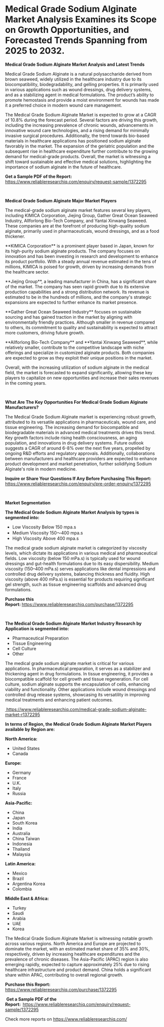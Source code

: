 <p><h1>Medical Grade Sodium Alginate Market Analysis Examines its Scope on Growth Opportunities, and Forecasted Trends Spanning from 2025 to 2032.</h1></p><p><strong>Medical Grade Sodium Alginate Market Analysis and Latest Trends</strong></p>
<p><p>Medical Grade Sodium Alginate is a natural polysaccharide derived from brown seaweed, widely utilized in the healthcare industry due to its biocompatibility, biodegradability, and gelling properties. It is primarily used in various applications such as wound dressings, drug delivery systems, and as a stabilizing agent in medical formulations. The product’s ability to promote hemostasis and provide a moist environment for wounds has made it a preferred choice in modern wound care management.</p><p>The Medical Grade Sodium Alginate Market is expected to grow at a CAGR of 10.8% during the forecast period. Several factors are driving this growth, including the increasing prevalence of chronic wounds, advancements in innovative wound care technologies, and a rising demand for minimally invasive surgical procedures. Additionally, the trend towards bio-based materials in healthcare applications has positioned sodium alginate favorably in the market. The expansion of the geriatric population and the subsequent rise in healthcare expenditure further contribute to the growing demand for medical-grade products. Overall, the market is witnessing a shift toward sustainable and effective medical solutions, highlighting the importance of sodium alginate in the future of healthcare.</p></p>
<p><strong>Get a Sample PDF of the Report:&nbsp;</strong> <a href="https://www.reliableresearchiq.com/enquiry/request-sample/1372295?utm_campaign=3006&utm_medium=2&utm_source=Github&utm_content=ia&utm_term=22032025&utm_id=medical-grade-sodium-alginate">https://www.reliableresearchiq.com/enquiry/request-sample/1372295</a></p>
<p>&nbsp;</p>
<p><strong>Medical Grade Sodium Alginate Major Market Players</strong></p>
<p><p>The medical-grade sodium alginate market features several key players, including KIMICA Corporation, Jiejing Group, Gather Great Ocean Seaweed Industry, Allforlong Bio-Tech Company, and Yantai Xinwang Seaweed. These companies are at the forefront of producing high-quality sodium alginate, primarily used in pharmaceuticals, wound dressings, and as a food thickener.</p><p>**KIMICA Corporation** is a prominent player based in Japan, known for its high-purity sodium alginate products. The company focuses on innovation and has been investing in research and development to enhance its product portfolio. With a steady annual revenue estimated in the tens of millions, KIMICA is poised for growth, driven by increasing demands from the healthcare sector.</p><p>**Jiejing Group**, a leading manufacturer in China, has a significant share of the market. The company has seen rapid growth due to its extensive production capabilities and a strong distribution network. Its revenue is estimated to be in the hundreds of millions, and the company's strategic expansions are expected to further enhance its market presence.</p><p>**Gather Great Ocean Seaweed Industry** focuses on sustainable sourcing and has gained traction in the market by aligning with environmentally friendly practices. Although smaller in revenue compared to others, its commitment to quality and sustainability is expected to attract more customers, driving future growth.</p><p>**Allforlong Bio-Tech Company** and **Yantai Xinwang Seaweed**, while relatively smaller, contribute to the competitive landscape with niche offerings and specialize in customized alginate products. Both companies are expected to grow as they exploit their unique positions in the market.</p><p>Overall, with the increasing utilization of sodium alginate in the medical field, the market is forecasted to expand significantly, allowing these key players to capitalize on new opportunities and increase their sales revenues in the coming years.</p></p>
<p>&nbsp;</p>
<p><strong>What Are The Key Opportunities For Medical Grade Sodium Alginate Manufacturers?</strong></p>
<p><p>The Medical Grade Sodium Alginate market is experiencing robust growth, attributed to its versatile applications in pharmaceuticals, wound care, and tissue engineering. The increasing demand for biocompatible and biodegradable materials in advanced medical treatments drives this trend. Key growth factors include rising health consciousness, an aging population, and innovations in drug delivery systems. Future outlook suggests a CAGR of around 6-8% over the next five years, propelled by ongoing R&D efforts and regulatory approvals. Additionally, collaborations between manufacturers and healthcare providers are expected to enhance product development and market penetration, further solidifying Sodium Alginate's role in modern medicine.</p></p>
<p><strong>Inquire or Share Your Questions If Any Before Purchasing This Report:</strong> <a href="https://www.reliableresearchiq.com/enquiry/pre-order-enquiry/1372295?utm_campaign=3006&utm_medium=2&utm_source=Github&utm_content=ia&utm_term=22032025&utm_id=medical-grade-sodium-alginate">https://www.reliableresearchiq.com/enquiry/pre-order-enquiry/1372295</a></p>
<p>&nbsp;</p>
<p><strong>Market Segmentation</strong></p>
<p><strong>The Medical Grade Sodium Alginate Market Analysis by types is segmented into:</strong></p>
<p><ul><li>Low Viscosity Below 150 mpa.s</li><li>Medium Viscosity 150～400 mpa.s</li><li>High Viscosity Above 400 mpa.s</li></ul></p>
<p><p>The medical grade sodium alginate market is categorized by viscosity levels, which dictate its applications in various medical and pharmaceutical fields. Low viscosity (below 150 mPa.s) is typically used for wound dressings and gut-health formulations due to its easy dispersibility. Medium viscosity (150–400 mPa.s) serves applications like dental impressions and controlled drug delivery systems, balancing thickness and fluidity. High viscosity (above 400 mPa.s) is essential for products requiring significant gel strength, such as tissue engineering scaffolds and advanced drug formulations.</p></p>
<p><strong>Purchase this Report:&nbsp;</strong><a href="https://www.reliableresearchiq.com/purchase/1372295?utm_campaign=3006&utm_medium=2&utm_source=Github&utm_content=ia&utm_term=22032025&utm_id=medical-grade-sodium-alginate">https://www.reliableresearchiq.com/purchase/1372295</a></p>
<p>&nbsp;</p>
<p><strong>The Medical Grade Sodium Alginate Market Industry Research by Application is segmented into:</strong></p>
<p><ul><li>Pharmaceutical Preparation</li><li>Tissue Engineering</li><li>Cell Culture</li><li>Other</li></ul></p>
<p><p>The medical grade sodium alginate market is critical for various applications. In pharmaceutical preparation, it serves as a stabilizer and thickening agent in drug formulations. In tissue engineering, it provides a biocompatible scaffold for cell growth and tissue regeneration. For cell culture, sodium alginate supports the encapsulation of cells, enhancing viability and functionality. Other applications include wound dressings and controlled drug release systems, showcasing its versatility in improving medical treatments and enhancing patient outcomes.</p></p>
<p><a href="https://www.reliableresearchiq.com/medical-grade-sodium-alginate-market-r1372295?utm_campaign=3006&utm_medium=2&utm_source=Github&utm_content=ia&utm_term=22032025&utm_id=medical-grade-sodium-alginate">&nbsp;https://www.reliableresearchiq.com/medical-grade-sodium-alginate-market-r1372295</a></p>
<p><strong>In terms of Region, the Medical Grade Sodium Alginate Market Players available by Region are:</strong></p>
<p>
    <p> <strong> North America: </strong>
        <ul>
            <li>United States</li>
            <li>Canada</li>
        </ul>
        </p> 
    <p> <strong> Europe: </strong>
        <ul>
            <li>Germany</li>
            <li>France</li>
            <li>U.K.</li>
            <li>Italy</li>
            <li>Russia</li>
        </ul>
        </p> 
    <p> <strong> Asia-Pacific: </strong>
        <ul>
            <li>China</li>
            <li>Japan</li>
            <li>South Korea</li>
            <li>India</li>
            <li>Australia</li>
            <li>China Taiwan</li>
            <li>Indonesia</li>
            <li>Thailand</li>
            <li>Malaysia</li>
        </ul>
        </p> 
    <p> <strong> Latin America: </strong>
        <ul>
            <li>Mexico</li>
            <li>Brazil</li>
            <li>Argentina Korea</li>
            <li>Colombia</li>
        </ul>
        </p> 
    <p> <strong> Middle East & Africa: </strong>
        <ul>
            <li>Turkey</li>
            <li>Saudi</li>
            <li>Arabia</li>
            <li>UAE</li>
            <li>Korea</li>
        </ul>
    </p>
    </p>
<p><p>The Medical Grade Sodium Alginate Market is witnessing notable growth across various regions. North America and Europe are projected to dominate the market, with an estimated market share of 35% and 30%, respectively, driven by increasing healthcare expenditures and the prevalence of chronic diseases. The Asia-Pacific (APAC) region is also emerging rapidly, expected to capture approximately 25% due to rising healthcare infrastructure and product demand. China holds a significant share within APAC, contributing to overall regional growth.</p></p>
<p><strong>Purchase this Report: </strong><a href="https://www.reliableresearchiq.com/purchase/1372295?utm_campaign=3006&utm_medium=2&utm_source=Github&utm_content=ia&utm_term=22032025&utm_id=medical-grade-sodium-alginate">https://www.reliableresearchiq.com/purchase/1372295</a></p>
<p>&nbsp;<strong>Get a Sample PDF of the Report:&nbsp;&nbsp;</strong><a href="https://www.reliableresearchiq.com/enquiry/request-sample/1372295?utm_campaign=3006&utm_medium=2&utm_source=Github&utm_content=ia&utm_term=22032025&utm_id=medical-grade-sodium-alginate">https://www.reliableresearchiq.com/enquiry/request-sample/1372295</a></p>
<p><strong></strong></p>
<p>Check more reports on <a href="https://www.reliableresearchiq.com/?utm_campaign=3006&utm_medium=2&utm_source=Github&utm_content=ia&utm_term=22032025&utm_id=medical-grade-sodium-alginate">https://www.reliableresearchiq.com/</a></p>
